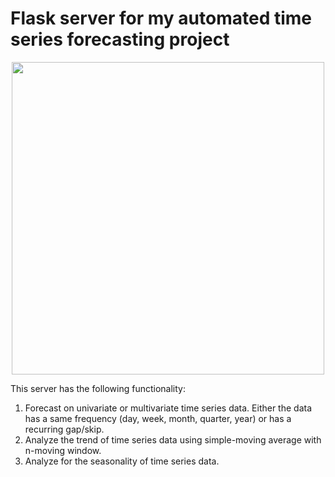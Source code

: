 # Flask server for my automated time series forecasting project


<div id="header" align="center">
  <img src="https://miro.medium.com/v2/resize:fit:1400/0*CHhERBPfiUJJDJo1.gif" width="500"/>
</div>

</div>


This server has the following functionality: 
1) Forecast on univariate or multivariate time series data. Either the data has a same frequency (day, week, month, quarter, year) or has a recurring gap/skip. 
2) Analyze the trend of time series data using simple-moving average with n-moving window. 
3) Analyze for the seasonality of time series data.
